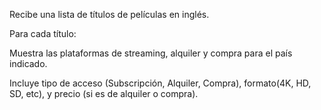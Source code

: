 Recibe una lista de títulos de películas en inglés.

Para cada título:

Muestra las plataformas de streaming, alquiler y compra para el país indicado.

Incluye tipo de acceso (Subscripción, Alquiler, Compra), formato(4K, HD, SD, etc), y precio (si es de alquiler o compra).
